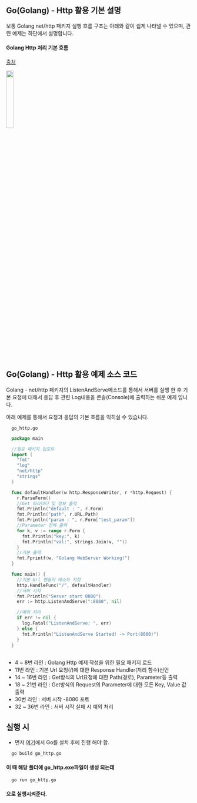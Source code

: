## Go(Golang) - Http 활용 기본 설명
보통 Golang net/http 패키지 실행 흐름 구조는 아래와 같이 쉽게 나타낼 수 있으며, 관련 예제는 하단에서 설명합니다.

#### Golang Http 처리 기본 흐름
[출처](https://astaxie.gitbooks.io/build-web-application-with-golang/content/en/03.3.html)
<p align = "left"> <img src = "https://user-images.githubusercontent.com/33046341/91539041-abacb000-e953-11ea-87c4-2c043c3651f1.png" width = 20%> </img></p>

## Go(Golang) - Http 활용 예제 소스 코드
Golang - net/http 패키지의 ListenAndServe메소드를 통해서 서버를 실행 한 후 기본 요청에 대해서 응답 후 관련 Log내용을 콘솔(Console)에 출력하는 쉬운 예제 입니다.

아래 예제를 통해서 요청과 응답의 기본 흐름을 익히실 수 있습니다.

``` text
  go_http.go
```


``` Go
  package main

  //필요 패키지 임포트
  import (
    "fmt"
    "log"
    "net/http"
    "strings"
  )

  func defaultHandler(w http.ResponseWriter, r *http.Request) {
    r.ParseForm()
    //Get 파라미터 및 정보 출력
    fmt.Println("default : ", r.Form)
    fmt.Println("path", r.URL.Path)
    fmt.Println("param : ", r.Form["test_param"])
    //Parameter 전체 출력
    for k, v := range r.Form {
      fmt.Println("key:", k)
      fmt.Println("val:", strings.Join(v, ""))
    }
    //기본 출력
    fmt.Fprintf(w, "Golang WebServer Working!")
  }

  func main() {
    //기본 Url 핸들러 메소드 지정
    http.HandleFunc("/", defaultHandler)
    //서버 시작
    fmt.Println("Server start 8080")
    err := http.ListenAndServe(":8080", nil)

    //예외 처리
    if err != nil {
      log.Fatal("ListenAndServe: ", err)
    } else {
      fmt.Println("ListenAndServe Started! -> Port(8080)")
    }
  }
  
```

- 4 ~ 8번 라인 : Golang Http 예제 작성을 위한 필요 패키지 로드
- 11번 라인 : 기본 Url 요청(/)에 대한 Response Handler(처리 함수)선언
- 14 ~ 16번 라인 : Get방식의 Url요청에 대한 Path(경로), Parameter등 출력
- 18 ~ 21번 라인 : Get방식의 Request의 Parameter에 대한 모든 Key, Value 값 출력
- 30번 라인 : 서버 시작 -8080 포트
- 32 ~ 36번 라인 : 서버 시작 실패 시 예외 처리


## 실행 시
* 먼저 [여기](https://golang.org/dl/)에서 Go를 설치 후에 진행 해야 함.

``` text
  go build go_http.go
```
#### 이 때 해당 폴더에 go_http.exe파일이 생성 되는데

``` text
  go run go_http.go 
```
#### 으로 실행시켜준다.
